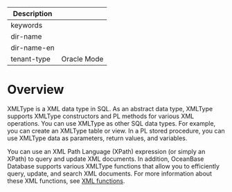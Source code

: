 | Description   |                 |
|---------------|-----------------|
| keywords      |                 |
| dir-name      |                 |
| dir-name-en   |                 |
| tenant-type   | Oracle Mode     |

# Overview

XMLType is a XML data type in SQL. As an abstract data type, XMLType supports XMLType constructors and PL methods for various XML operations.
You can use XMLType as other SQL data types. For example, you can create an XMLType table or view. In a PL stored procedure, you can use XMLType data as parameters, return values, and variables.

You can use an XML Path Language (XPath) expression (or simply an XPath) to query and update XML documents. In addition, OceanBase Database supports various XMLType functions that allow you to efficiently query, update, and search XML documents. For more information about these XML functions, see [XML functions](../../../500.functions-of-oracle-mode/200.single-row-functions-of-oracle-mode/1300.xml-functions-of-oracle-mode/100.xml-functions-overview-of-oracle-mode.md).
